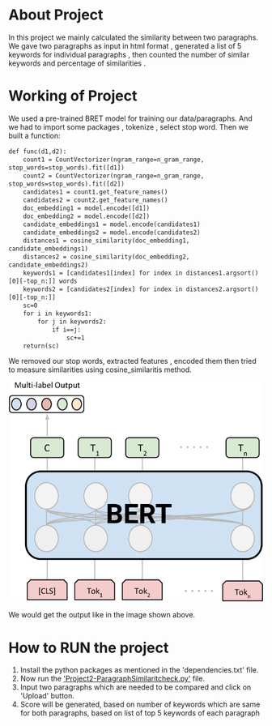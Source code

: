 # About Project
In this project we mainly calculated the similarity between two paragraphs. We gave two paragraphs  as input  in html format , generated a list of 5 keywords for individual paragraphs , then counted the number of similar keywords and percentage of similarities .

# Working of Project
We used a pre-trained BRET model for training our data/paragraphs. And we had to import some packages , tokenize , select stop word. Then we built a function:

    def func(d1,d2):
        count1 = CountVectorizer(ngram_range=n_gram_range, stop_words=stop_words).fit([d1])
        count2 = CountVectorizer(ngram_range=n_gram_range, stop_words=stop_words).fit([d2])
        candidates1 = count1.get_feature_names()
        candidates2 = count2.get_feature_names()
        doc_embedding1 = model.encode([d1])
        doc_embedding2 = model.encode([d2])
        candidate_embeddings1 = model.encode(candidates1)
        candidate_embeddings2 = model.encode(candidates2)
        distances1 = cosine_similarity(doc_embedding1, candidate_embeddings1)
        distances2 = cosine_similarity(doc_embedding2, candidate_embeddings2)
        keywords1 = [candidates1[index] for index in distances1.argsort()[0][-top_n:]] words
        keywords2 = [candidates2[index] for index in distances2.argsort()[0][-top_n:]]
        sc=0
        for i in keywords1:
            for j in keywords2:
                if i==j:
                    sc+=1
        return(sc)

    
We removed our stop  words, extracted features , encoded them then tried to measure similarities using cosine_similaritis method.

![image](BERT.png)

We would get the output like in the image shown above.
# How to RUN the project
1.	Install the python packages as mentioned in the 'dependencies.txt' file.
2.	Now run the ['Project2-ParagraphSimilaritcheck.py'](Project2-ParagraphSimilaritcheck.py) file.
3.	Input two paragraphs which are needed to be compared and click on 'Upload' button.
4.	Score will be generated, based on number of keywords which are same for both paragraphs, based on list of top 5 keywords of each paragraph

